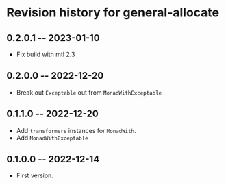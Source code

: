 # Revision history for general-allocate

## 0.2.0.1 -- 2023-01-10

* Fix build with mtl 2.3

## 0.2.0.0 -- 2022-12-20

* Break out `Exceptable` out from `MonadWithExceptable`

## 0.1.1.0 -- 2022-12-20

* Add `transformers` instances for `MonadWith`.
* Add `MonadWithExceptable`

## 0.1.0.0 -- 2022-12-14

* First version.
